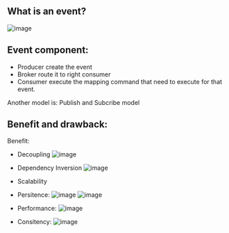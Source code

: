 ## What is an event?
![image](https://github.com/thanhtie/Software-Architecture-T/assets/92991572/869917c7-7c20-4cae-acb5-40ffd9e3b008)

## Event component:

+ Producer create the event
+ Broker route it to right consumer
+ Consumer execute the mapping command that need to execute for that event.

Another model is: Publish and Subcribe model

## Benefit and drawback:
Benefit:
+ Decoupling
  ![image](https://github.com/thanhtie/Software-Architecture-T/assets/92991572/a16295df-b3f3-4c46-8b75-f4a94fbbf41e)

+ Dependency Inversion
  ![image](https://github.com/thanhtie/Software-Architecture-T/assets/92991572/b8671b00-af35-4bf6-921e-55f5913d1538)

+ Scalability
  
+ Persitence:
  ![image](https://github.com/thanhtie/Software-Architecture-T/assets/92991572/72b137c3-d73d-4c59-86c0-4c8d27d361be)
  ![image](https://github.com/thanhtie/Software-Architecture-T/assets/92991572/1d2d9b88-770b-49f8-ab00-d7b187997b03)

+ Performance:
  ![image](https://github.com/thanhtie/Software-Architecture-T/assets/92991572/3f46ee59-60c2-4a1f-8b79-790538acb97f)

+ Consitency:
  ![image](https://github.com/thanhtie/Software-Architecture-T/assets/92991572/0ef5efc5-0535-4832-bc7e-555fd8c5c62f)








